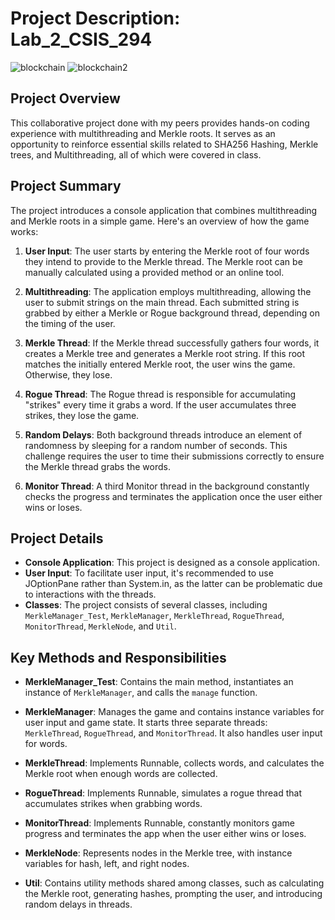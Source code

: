 # Project Description: Lab_2_CSIS_294

![blockchain](https://github.com/NoahBakayou/MerkleConquestCS294/assets/100172278/69067d51-e6bf-457d-8ebf-99ce73337b4b)
![blockchain2](https://github.com/NoahBakayou/MerkleConquestCS294/assets/100172278/76f98085-ecc4-47de-bd29-321a93543524)

## Project Overview

This collaborative project done with my peers provides hands-on coding experience with multithreading and Merkle roots. It serves as an opportunity to reinforce essential skills related to SHA256 Hashing, Merkle trees, and Multithreading, all of which were covered in class.

## Project Summary

The project introduces a console application that combines multithreading and Merkle roots in a simple game. Here's an overview of how the game works:

1. **User Input**: The user starts by entering the Merkle root of four words they intend to provide to the Merkle thread. The Merkle root can be manually calculated using a provided method or an online tool.

2. **Multithreading**: The application employs multithreading, allowing the user to submit strings on the main thread. Each submitted string is grabbed by either a Merkle or Rogue background thread, depending on the timing of the user.

3. **Merkle Thread**: If the Merkle thread successfully gathers four words, it creates a Merkle tree and generates a Merkle root string. If this root matches the initially entered Merkle root, the user wins the game. Otherwise, they lose.

4. **Rogue Thread**: The Rogue thread is responsible for accumulating "strikes" every time it grabs a word. If the user accumulates three strikes, they lose the game.

5. **Random Delays**: Both background threads introduce an element of randomness by sleeping for a random number of seconds. This challenge requires the user to time their submissions correctly to ensure the Merkle thread grabs the words.

6. **Monitor Thread**: A third Monitor thread in the background constantly checks the progress and terminates the application once the user either wins or loses.

## Project Details

- **Console Application**: This project is designed as a console application.
- **User Input**: To facilitate user input, it's recommended to use JOptionPane rather than System.in, as the latter can be problematic due to interactions with the threads.
- **Classes**: The project consists of several classes, including `MerkleManager_Test`, `MerkleManager`, `MerkleThread`, `RogueThread`, `MonitorThread`, `MerkleNode`, and `Util`.

## Key Methods and Responsibilities

- **MerkleManager_Test**: Contains the main method, instantiates an instance of `MerkleManager`, and calls the `manage` function.

- **MerkleManager**: Manages the game and contains instance variables for user input and game state. It starts three separate threads: `MerkleThread`, `RogueThread`, and `MonitorThread`. It also handles user input for words.

- **MerkleThread**: Implements Runnable, collects words, and calculates the Merkle root when enough words are collected.

- **RogueThread**: Implements Runnable, simulates a rogue thread that accumulates strikes when grabbing words.

- **MonitorThread**: Implements Runnable, constantly monitors game progress and terminates the app when the user either wins or loses.

- **MerkleNode**: Represents nodes in the Merkle tree, with instance variables for hash, left, and right nodes.

- **Util**: Contains utility methods shared among classes, such as calculating the Merkle root, generating hashes, prompting the user, and introducing random delays in threads.

